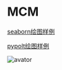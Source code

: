 # MCM

[seaborn绘图样例](http://seaborn.pydata.org/examples/index.html)

[pypolt绘图样例](https://matplotlib.org/1.2.1/gallery.html)

![avator](https://gimg2.baidu.com/image_search/src=http%3A%2F%2Fc-ssl.duitang.com%2Fuploads%2Fitem%2F202001%2F14%2F20200114193951_ebxhy.thumb.1000_0.jpg&refer=http%3A%2F%2Fc-ssl.duitang.com&app=2002&size=f9999,10000&q=a80&n=0&g=0n&fmt=jpeg?sec=1647607457&t=d0fb9d2aa596408f882bd482d0258f20)